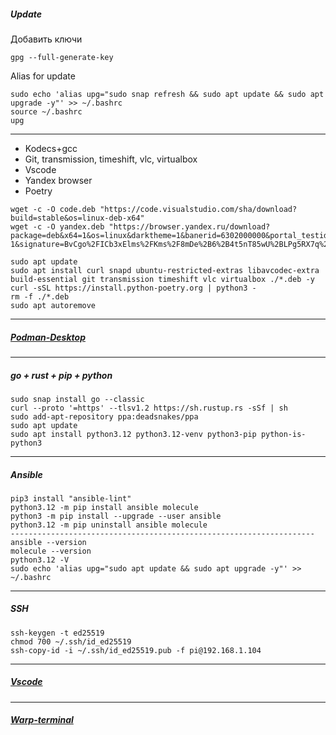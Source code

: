 ##### Update
Добавить ключи
```
gpg --full-generate-key
```
Alias for update
```
sudo echo 'alias upg="sudo snap refresh && sudo apt update && sudo apt upgrade -y"' >> ~/.bashrc
source ~/.bashrc
upg
```
--------------------------------------------------------------------
- Kodecs+gcc
- Git, transmission, timeshift, vlc, virtualbox
- Vscode
- Yandex browser
- Poetry
```
wget -c -O code.deb "https://code.visualstudio.com/sha/download?build=stable&os=linux-deb-x64"
wget -c -O yandex.deb "https://browser.yandex.ru/download?package=deb&x64=1&os=linux&darktheme=1&banerid=6302000000&portal_testids=1114347%2F-1&signature=BvCgo%2FICb3xElms%2FKms%2F8mDe%2B6%2B4t5nT85wU%2BLPg5RX7q%2FN1k2Wr6kAVMgikE18me3mSyZbxtFMUn29N7GhN1Q%3D%3D"

sudo apt update
sudo apt install curl snapd ubuntu-restricted-extras libavcodec-extra build-essential git transmission timeshift vlc virtualbox ./*.deb -y
curl -sSL https://install.python-poetry.org | python3 -
rm -f ./*.deb
sudo apt autoremove
```
--------------------------------------------------------------------
##### [Podman-Desktop](https://podman-desktop.io/docs/installation/linux-install)
--------------------------------------------------------------------
##### go + rust + pip + python
```
sudo snap install go --classic
curl --proto '=https' --tlsv1.2 https://sh.rustup.rs -sSf | sh
sudo add-apt-repository ppa:deadsnakes/ppa
sudo apt update
sudo apt install python3.12 python3.12-venv python3-pip python-is-python3
```
--------------------------------------------------------------------
##### Ansible
```
pip3 install "ansible-lint"
python3.12 -m pip install ansible molecule
python3 -m pip install --upgrade --user ansible
python3.12 -m pip uninstall ansible molecule
--------------------------------------------------------------------
ansible --version
molecule --version
python3.12 -V
sudo echo 'alias upg="sudo apt update && sudo apt upgrade -y"' >> ~/.bashrc
```
--------------------------------------------------------------------
##### SSH
```
ssh-keygen -t ed25519
chmod 700 ~/.ssh/id_ed25519
ssh-copy-id -i ~/.ssh/id_ed25519.pub -f pi@192.168.1.104
```
--------------------------------------------------------------------
##### [Vscode](https://code.visualstudio.com)
--------------------------------------------------------------------
##### [Warp-terminal](https://www.warp.dev)
